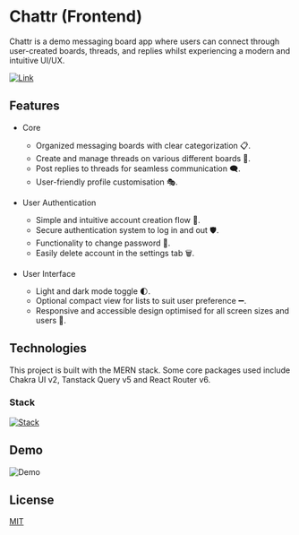 # Chattr (Frontend)

Chattr is a demo messaging board app where users can connect through user-created boards, threads, and replies whilst experiencing a modern and intuitive UI/UX.

[![Link](https://img.shields.io/badge/Live_At-https://chattr.nicolldouglas.dev-fbd38d)](https://chattr.nicolldouglas.dev)

## Features

- Core

  - Organized messaging boards with clear categorization 📋.
  - Create and manage threads on various different boards 📝.
  - Post replies to threads for seamless communication 🗨️.
  - User-friendly profile customisation 🎭.

- User Authentication

  - Simple and intuitive account creation flow 👤.
  - Secure authentication system to log in and out 🛡️.
  - Functionality to change password 🔑.
  - Easily delete account in the settings tab 🗑️.

- User Interface

  - Light and dark mode toggle 🌓.
  - Optional compact view for lists to suit user preference ➖.
  - Responsive and accessible design optimised for all screen sizes and users 📱.

## Technologies

This project is built with the MERN stack. Some core packages used include Chakra UI v2, Tanstack Query v5 and React Router v6.

### Stack

[![Stack](https://skillicons.dev/icons?i=js,react,nodejs,expressjs,mongodb,firebase)](https://skillicons.dev)

## Demo

![Demo](proj/demo.gif)

## License

[MIT](https://choosealicense.com/licenses/mit/)
